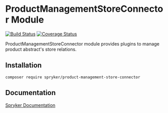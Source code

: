 # ProductManagementStoreConnector Module
[![Build Status](https://travis-ci.org/spryker/ProductManagementStoreConnector.svg)](https://travis-ci.org/spryker/ProductManagementStoreConnector)
[![Coverage Status](https://coveralls.io/repos/github/spryker/ProductManagementStoreConnector/badge.svg)](https://coveralls.io/github/spryker/ProductManagementStoreConnector)

ProductManagementStoreConnector module provides plugins to manage product abstract's store relations.

## Installation

```
composer require spryker/product-management-store-connector
```

## Documentation

[Spryker Documentation](https://academy.spryker.com/developing_with_spryker/module_guide/modules.html)
